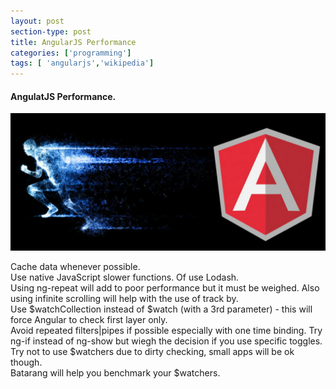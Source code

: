 ```yaml
---
layout: post
section-type: post
title: AngularJS Performance
categories: ['programming']
tags: [ 'angularjs','wikipedia']
---
```



#### AngulatJS Performance.  

![AngularJS Performance](/img/angularperformance.jpg)  

Cache data whenever possible.    
Use native JavaScript slower functions. Of use Lodash.   
Using ng-repeat will add to poor performance but it must be weighed. Also using infinite scrolling will help with the use of track by.   
Use $watchCollection instead of $watch (with a 3rd parameter) - this will force Angular to check first layer only.    
Avoid repeated filters|pipes if possible especially with one time binding. 
Try ng-if instead of ng-show but wiegh the decision if you use specific toggles.  
Try not to use $watchers due to dirty checking, small apps will be ok though.      
Batarang will help you benchmark your $watchers.   
